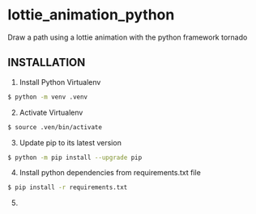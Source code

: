 # lottie_animation_python
Draw a path using a lottie animation with the python framework tornado

## INSTALLATION

1. Install Python Virtualenv 
```bash
$ python -m venv .venv
```

2. Activate Virtualenv 

```bash
$ source .ven/bin/activate
```
3. Update pip to its latest version 

```bash
$ python -m pip install --upgrade pip
```

4. Install python dependencies from requirements.txt file

```bash
$ pip install -r requirements.txt
```
5. 
